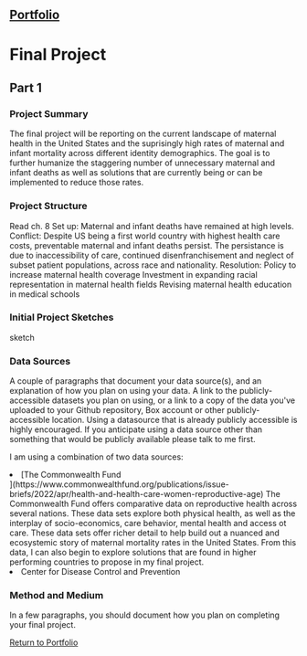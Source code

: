 ## [Portfolio](https://svp893.github.io/Philip-Portfolio/)

# Final Project
## Part 1
### Project Summary
The final project will be reporting on the current landscape of maternal health in the United States and the suprisingly high rates of maternal and infant mortality across different identity demographics. The goal is to further humanize the staggering number of unnecessary maternal and infant deaths as well as solutions that are currently being or can be implemented to reduce those rates.

### Project Structure
Read ch. 8
Set up: Maternal and infant deaths have remained at high levels.
Conflict: 
Despite US being a first world country with highest health care costs, preventable maternal and infant deaths persist.
The persistance is due to inaccessibility of care, continued disenfranchisement and neglect of subset patient populations, across race and nationality.
Resolution:
Policy to increase maternal health coverage
Investment in expanding racial representation in maternal health fields
Revising maternal health education in medical schools

### Initial Project Sketches
sketch
### Data Sources
A couple of paragraphs that document your data source(s), and an explanation of how you plan on using your data. 
A link to the publicly-accessible datasets you plan on using, or a link to a copy of the data you've uploaded to your Github repository, Box account or other publicly-accessible location. Using a datasource that is already publicly accessible is highly encouraged.  If you anticipate using a data source other than something that would be publicly available please talk to me first. 

I am using a combination of two data sources:
<li> [The Commonwealth Fund</li>](https://www.commonwealthfund.org/publications/issue-briefs/2022/apr/health-and-health-care-women-reproductive-age)
The Commonwealth Fund offers comparative data on reproductive health across several nations. These data sets explore both physical health, as well as the interplay of socio-economics, care behavior, mental health and access ot care. These data sets offer richer detail to help build out a nuanced and ecosystemic story of maternal mortality rates in the United States. From this data, I can also begin to explore solutions that are found in higher performing countries to propose in my final project.  
<li>Center for Disease Control and Prevention</li>

### Method and Medium
In a few paragraphs, you should document how you plan on completing your final project. 


 [Return to Portfolio](https://svp893.github.io/Philip-Portfolio/)
